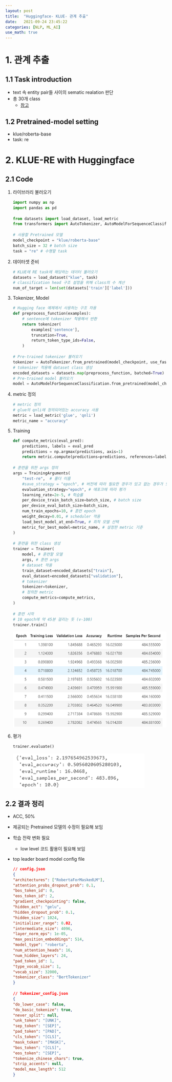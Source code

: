 ```yaml
---
layout: post
title:  "Huggingface- KLUE- 관계 추출"
date:   2021-09-24 23:45:22
categories: [NLP, ML_AI]
use_math: true
---
```


# 1. 관계 추출
## 1.1 Task introduction
* text 속 entity pair들 사이의 sematic realation 판단
* 총 30개 class
    * [참고](https://klue-benchmark.com/tasks/70/data/description)

## 1.2 Pretrained-model setting
* klue/roberta-base
* task: re

# 2. KLUE-RE with Huggingface
## 2.1 Code
1. 라이브러리 불러오기

    ```python
    import numpy as np
    import pandas as pd

    from datasets import load_dataset, load_metric
    from transformers import AutoTokenizer, AutoModelForSequenceClassification, TrainingArguments, Trainer

    # 사용할 Pretrained 모델
    model_checkpoint = "klue/roberta-base"
    batch_size = 32 # batch size
    task = "re" # 수행할 task
    ```

2. 데이터셋 준비

    ```python
    # KLUE에 RE task에 해당하는 데이터 불러오기
    datasets = load_dataset("klue", task)
    # classification head 구조 설정을 위해 class의 수 계산
    num_of_target = len(set(datasets['train']['label']))
    ```

3. Tokenizer, Model

    ```python
    # Hugging face 예제에서 사용하는 구조 차용
    def preprocess_function(examples):
        # sentence에 tokenizer 적용해서 반환
        return tokenizer(
            examples['sentence'],
            truncation=True,
            return_token_type_ids=False,
        )

    # Pre-trained tokenizer 불러오기
    tokenizer = AutoTokenizer.from_pretrained(model_checkpoint, use_fast=True)
    # tokenizer 적용해 dataset class 생성
    encoded_datasets = datasets.map(preprocess_function, batched=True)
    # Pre-trained model 불러오기
    model = AutoModelForSequenceClassification.from_pretrained(model_checkpoint, num_labels=num_of_target)
    ```

4. metric 정의

    ```python
    # metric 정의
    # glue의 qnli에 정의되어있는 accuracy 사용
    metric = load_metric('glue', 'qnli')
    metric_name = "accuracy"
    ```

5. Training

    ```python
    def compute_metrics(eval_pred):
        predictions, labels = eval_pred
        predictions = np.argmax(predictions, axis=1)
        return metric.compute(predictions=predictions, references=labels)

    # 훈련을 위한 args 정의
    args = TrainingArguments(
        "test-re",  # 폴더 이름
        #save_strategy = "epoch", # 버전에 따라 필요한 경우가 있고 없는 경우가 있음
        evaluation_strategy="epoch", # 에포크에 따라 평가
        learning_rate=2e-5, # 학습률
        per_device_train_batch_size=batch_size, # batch size
        per_device_eval_batch_size=batch_size,
        num_train_epochs=10, # 훈련 epoch
        weight_decay=0.01, # scheduler 적용
        load_best_model_at_end=True, # 최적 모델 선택
        metric_for_best_model=metric_name, # 설정한 metric 기준
    )

    # 훈련을 위한 class 생성
    trainer = Trainer(
        model, # 훈련할 모델
        args, # 훈련 args
        # dataset 적용
        train_dataset=encoded_datasets["train"],
        eval_dataset=encoded_datasets["validation"],
        # tokenizer 
        tokenizer=tokenizer,
        # 정의한 metric
        compute_metrics=compute_metrics,
    )

    # 훈련 시작
    # 10 epoch에 약 45분 걸리는 듯 (v-100)
    trainer.train()
    ```

    ![](/assets/image/ML_AI/kre_1.PNG)

6. 평가

    ```python
    trainer.evaluate()
    ```

    ![](/assets/image/ML_AI/kre_2.PNG)

## 2.2 결과 정리
* ACC, 50%
* 제공되는 Pretrained 모델의 수정이 필요해 보임
* 학습 전략 변화 필요
    * low level 코드 활용이 필요해 보임
* top leader board model config file

    ```json
    // config.json
    {
    "architectures": ["RobertaForMaskedLM"],
    "attention_probs_dropout_prob": 0.1,
    "bos_token_id": 0,
    "eos_token_id": 2,
    "gradient_checkpointing": false,
    "hidden_act": "gelu",
    "hidden_dropout_prob": 0.1,
    "hidden_size": 1024,
    "initializer_range": 0.02,
    "intermediate_size": 4096,
    "layer_norm_eps": 1e-05,
    "max_position_embeddings": 514,
    "model_type": "roberta",
    "num_attention_heads": 16,
    "num_hidden_layers": 24,
    "pad_token_id": 1,
    "type_vocab_size": 1,
    "vocab_size": 32000,
    "tokenizer_class": "BertTokenizer"
    }

    // Tokenizer_config.json
    {
    "do_lower_case": false,
    "do_basic_tokenize": true,
    "never_split": null,
    "unk_token": "[UNK]",
    "sep_token": "[SEP]",
    "pad_token": "[PAD]",
    "cls_token": "[CLS]",
    "mask_token": "[MASK]",
    "bos_token": "[CLS]",
    "eos_token": "[SEP]",
    "tokenize_chinese_chars": true,
    "strip_accents": null,
    "model_max_length": 512
    }
    ```